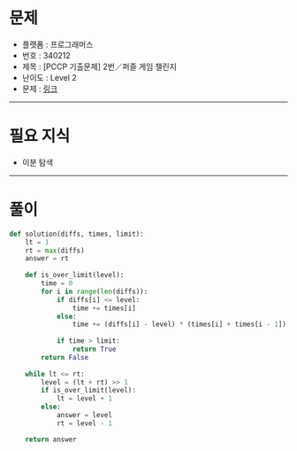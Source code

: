 # 문제
- 플랫폼 : 프로그래머스
- 번호 : 340212
- 제목 : \[PCCP 기출문제\] 2번／퍼즐 게임 챌린지
- 난이도 : Level 2
- 문제 : <a href="https://school.programmers.co.kr/learn/courses/30/lessons/340212" target="_blank">링크</a>

---

# 필요 지식
- 이분 탐색

---

# 풀이
```python
def solution(diffs, times, limit):
    lt = 1
    rt = max(diffs)
    answer = rt
    
    def is_over_limit(level):
        time = 0
        for i in range(len(diffs)):
            if diffs[i] <= level:
                time += times[i]
            else:
                time += (diffs[i] - level) * (times[i] + times[i - 1]) + times[i]
            
            if time > limit:
                return True
        return False
    
    while lt <= rt:
        level = (lt + rt) >> 1
        if is_over_limit(level):
            lt = level + 1
        else:
            answer = level
            rt = level - 1

    return answer
```
